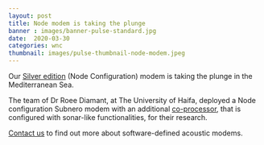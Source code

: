 ```yaml
---
layout: post
title: Node modem is taking the plunge
banner : images/banner-pulse-standard.jpg
date:  2020-03-30
categories: wnc
thumbnail: images/pulse-thumbnail-node-modem.jpeg
---
```

Our [Silver edition](https://subnero.com/products/silver.html#title) (Node Configuration) modem is taking the plunge in the Mediterranean Sea.

The team of Dr Roee Diamant, at The University of Haifa, deployed a Node configuration Subnero modem with an additional [co-processor](https://subnero.com/wnc/2018/11/17/Underwater-modem-with-a-coprocessor.html), that is configured with sonar-like functionalities, for their research.

[Contact us](https://subnero.com/contact/) to find out more about software-defined acoustic modems.
